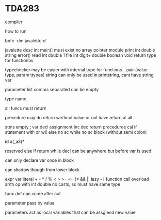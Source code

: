 # TDA283

compiler

how to run

bnfc -dm javalette.cf

javalette desc
int main() must exist
no array pointer module
print int double string
error()
read int double
1 file
int digit+
double
boolean
void return type for functionbs

typechecker may be easier with internal type for functions - pair (value type, param ttypes)
string can only be used in printstring, cant have string var

parameter list comma separated can be empty

type name

all funcs must return

precedure may do return wirthout value or not have return at all

stms
empty ;
var decl
assignment
inc dec
return
proceduree cal
if statement with or w0 else no sc
while no sc
block (without semi colon)

id a(\_a3)\*

reserved else if return while
decl can be anywhere but before var is used

can only declare var once in block

can shadow though from lower block

expr
var
literal + - \* / % < > >= <= != && ||
lazy - !
function call
overload arith op with int double
no casts, so must have same type

func def can come after call

parameter pass by value

parameters act as local variables that can be assgiend new value
